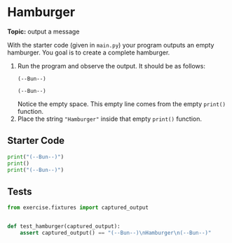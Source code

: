 # Hamburger
**Topic:** output a message



With the starter code (given in `main.py`) your program outputs an empty hamburger. You goal is to create a complete hamburger.

1. Run the program and observe the output. It should be as follows:
    ```
    (--Bun--)

    (--Bun--)
    ```
    Notice the empty space. This empty line comes from the empty `print()` function.
2. Place the string `"Hamburger"` inside that empty `print()` function.

## Starter Code
```python
print("(--Bun--)")
print()
print("(--Bun--)")
```

## Tests
```python
from exercise.fixtures import captured_output


def test_hamburger(captured_output):
    assert captured_output() == "(--Bun--)\nHamburger\n(--Bun--)"
```
